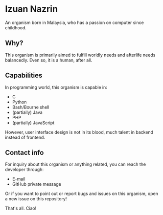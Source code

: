 # Izuan Nazrin
An organism born in Malaysia, who has a passion on
computer since childhood.

## Why?
This organism is primarily aimed to fulfill worldly
needs and afterlife needs balancedly. Even so, it
is a human, after all.

## Capabilities
In programming world, this organism is capable in:
- C
- Python
- Bash/Bourne shell
- (partially) Java
- PHP
- (partially) JavaScript

However, user interface design is not in its blood,
much talent in backend instead of frontend.

## Contact info
For inquiry about this organism or anything related,
you can reach the developer through:
- [E-mail](mailto:zerro.tur@gmail.com)
- GitHub private message

Or if you want to point out or report bugs and issues
on this organism, open a new issue on this repository!


That's all. Ciao!
